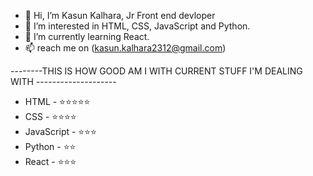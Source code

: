 - 👋 Hi, I’m Kasun Kalhara, Jr Front end devloper
- 👀 I’m interested in HTML, CSS, JavaScript and Python.
- 🌱 I’m currently learning React.
- 📫 reach me on (kasun.kalhara2312@gmail.com)

--------THIS IS HOW GOOD AM I WITH CURRENT STUFF I'M DEALING WITH --------------------
- HTML -        ⭐⭐⭐⭐⭐
- CSS -         ⭐⭐⭐⭐
- JavaScript -  ⭐⭐⭐
- Python -      ⭐⭐
- React  -      ⭐⭐⭐
